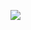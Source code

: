 ![](https://raw.githubusercontent.com/gabrielfernando01/basics_in_python/master/des_web/image/header.png)

